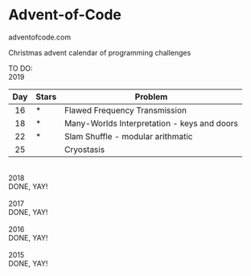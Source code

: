 # Advent-of-Code


adventofcode.com


Christmas advent calendar of programming challenges


TO DO:<br>
2019<br>

| Day |Stars|Problem|
| :-: | --- | ----- |
| 16  | *   | Flawed Frequency Transmission |
| 18  | *   | Many-Worlds Interpretation - keys and doors |
| 22  | *   | Slam Shuffle - modular arithmatic |
| 25  |     | Cryostasis |

<br>
2018<br>
DONE, YAY!<br>
<br>
2017<br>
DONE, YAY!
<BR>
<br>
2016<br>
DONE, YAY!<br>
<br>
2015<br>
DONE, YAY!
